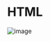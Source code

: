 # HTML
![image](https://github.com/gegewu12/HTML/assets/100192770/b0f2fa9b-5e90-45e0-8382-c68ba997e5d3)
